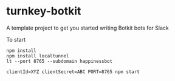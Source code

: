 # turnkey-botkit
A template project to get you started writing Botkit bots for Slack

To start
```
npm install
npm install localtunnel
lt --port 8765 --subdomain happinessbot

clientId=XYZ clientSecret=ABC PORT=8765 npm start
```
